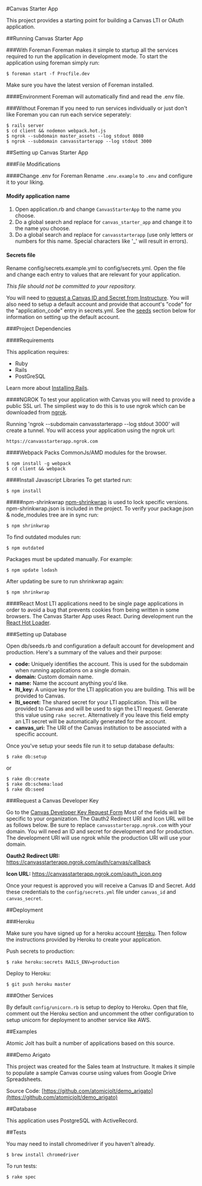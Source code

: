 #Canvas Starter App

This project provides a starting point for building a Canvas LTI or OAuth application. 

##Running Canvas Starter App

###With Foreman
Foreman makes it simple to startup all the services required to run the application in development mode. To start the application using foreman simply run:

```
$ foreman start -f Procfile.dev
```

Make sure you have the latest version of Foreman installed.

####Environment
Foreman will automatically find and read the .env file.

###Without Foreman
If you need to run services individually or just don't like Foreman you can run each service seperately:

```
$ rails server
$ cd client && nodemon webpack.hot.js
$ ngrok --subdomain master_assets --log stdout 8080
$ ngrok --subdomain canvasstarterapp --log stdout 3000
```


##Setting up Canvas Starter App

###File Modifications

####Change .env for Foreman
Rename `.env.example` to `.env` and configure it to your liking.

#### Modify application name
1. Open application.rb and change `CanvasStarterApp` to the name you choose.
2. Do a global search and replace for `canvas_starter_app` and change it to the name you choose. 
3. Do a global search and replace for `canvasstarterapp` (use only letters or numbers for this name. Special characters like '_' will result in errors).

#### Secrets file
Rename config/secrets.example.yml to config/secrets.yml. Open the file and change each entry to values that are relevant for your application. 

*This file should not be committed to your repository.*

You will need to [request a Canvas ID and Secret from Instructure](#developer_key). You will also
need to setup a default account and provide that account's "code" for the "application_code" entry in secrets.yml. See the [seeds](#seeds) section below for information on setting up the default account.



###Project Dependencies

####Requirements

This application requires:

-   Ruby
-   Rails
-   PostGreSQL

Learn more about [Installing Rails](http://railsapps.github.io/installing-rails.html).

####NGROK
To test your application with Canvas you will need to provide a public SSL url. The simpliest way to do this is to use ngrok which can be downloaded from [ngrok](https://ngrok.com/).

Running 'ngrok --subdomain canvasstarterapp --log stdout 3000' will create a tunnel. You will access your application using the ngrok url:

`https://canvasstarterapp.ngrok.com`

####Webpack
Packs CommonJs/AMD modules for the browser.
```
$ npm install -g webpack
$ cd client && webpack
```

####Install Javascript Libraries
To get started run:

```
$ npm install
```

#####npm-shrinkwrap
[npm-shrinkwrap](https://github.com/uber/npm-shrinkwrap) is used to lock specific versions.
npm-shrinkwrap.json is included in the project. To verify your package.json & node_modules tree are in sync run:

```
$ npm shrinkwrap
```

To find outdated modules run:

```
$ npm outdated
```

Packages must be updated manually. For example:

```
$ npm update lodash
```

After updating be sure to run shrinkwrap again:

```
$ npm shrinkwrap
```

####React
Most LTI applications need to be single page applications in order to avoid a bug that prevents cookies from being written in some
browsers. The Canvas Starter App uses React. During development run the [React Hot Loader](https://github.com/gaearon/react-hot-loader).


###<a name="seeds"></a>Setting up Database

Open db/seeds.rb and configuration a default account for development and production. Here's a summary of the values and their purpose:

- **code:** Uniquely identifies the account. This is used for the subdomain when running 
applications on a single domain.
- **domain:** Custom domain name.
- **name:** Name the account anything you'd like.
- **lti_key:** A unique key for the LTI application you are building. This will be provided to Canvas.
- **lti_secret:** The shared secret for your LTI application. This will be provided to Canvas 
and will be used to sign the LTI request. Generate this value using `rake secret`. Alternatively if you leave this field empty an LTI secret will be automatically generated for the account.
- **canvas_uri:** The URI of the Canvas institution to be associated with a specific account.


Once you've setup your seeds file run it to setup database defaults:

```
$ rake db:setup
```
or

```
$ rake db:create
$ rake db:schema:load
$ rake db:seed
```


###<a name="developer_key"></a>Request a Canvas Developer Key

Go to the [Canvas Developer Key Request Form](https://docs.google.com/forms/d/1C5vOpWHAAl-cltj2944-NM0w16AiCvKQFJae3euwwM8/viewform)
Most of the fields will be specific to your organization. The Oauth2 Redirect URI and Icon URL will be as follows below. Be sure to replace `canvasstarterapp.ngrok.com` with your domain. You will need an ID and secret for development and for production. The
development URI will use ngrok while the production URI will use your domain.

**Oauth2 Redirect URI:**
https://canvasstarterapp.ngrok.com/auth/canvas/callback

**Icon URL:**
https://canvasstarterapp.ngrok.com/oauth_icon.png 

Once your request is approved you will receive a Canvas ID and Secret. Add these credentials to the `config/secrets.yml` file under `canvas_id` and `canvas_secret`.


##Deployment

###Heroku

Make sure you have signed up for a heroku account [Heroku](http://www.heroku.com). Then follow the instructions provided by Heroku to create your application.

Push secrets to production:
```
$ rake heroku:secrets RAILS_ENV=production
```

Deploy to Heroku:
```
$ git push heroku master
```

###Other Services

By default `config/unicorn.rb` is setup to deploy to Heroku. Open that file, comment out the Heroku section and uncomment the other configuration to setup unicorn for deployment to another service like AWS.

##Examples

Atomic Jolt has built a number of applications based on this source.

###Demo Arigato

This project was created for the Sales team at Instructure. It makes it simple to populate a sample Canvas course using values from Google Drive Spreadsheets.

Source Code: [https://github.com/atomicjolt/demo_arigato](https://github.com/atomicjolt/demo_arigato)


##Database

This application uses PostgreSQL with ActiveRecord.

##Tests

You may need to install chromedriver if you haven't already.

```
$ brew install chromedriver
```

To run tests:

```
$ rake spec
```
